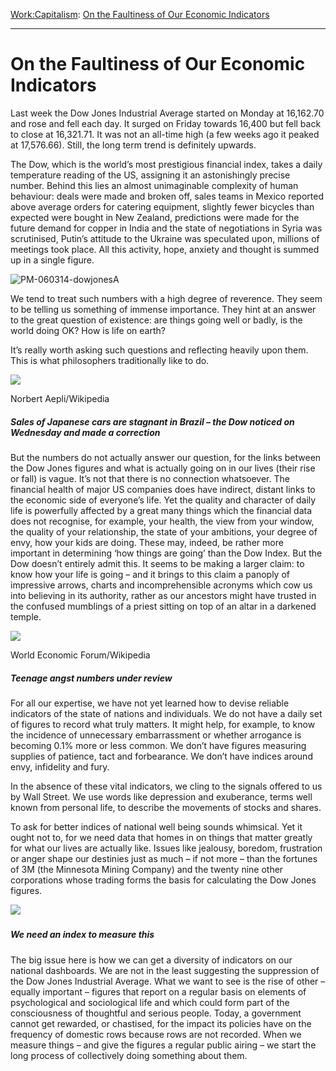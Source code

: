 [Work:](https://www.theschooloflife.com/thebookoflife/category/work/)[Capitalism](https://www.theschooloflife.com/thebookoflife/category/work/capitalism/): [On the Faultiness of Our Economic Indicators](https://www.theschooloflife.com/thebookoflife/dow-jones-and-gdp-figures-are-doing-great-but-tell-us-far-less-than-they-claim/)

* * *

# On the Faultiness of Our Economic Indicators

Last week the Dow Jones Industrial Average started on Monday at 16,162.70 and rose and fell each day. It surged on Friday towards 16,400 but fell back to close at 16,321.71. It was not an all-time high (a few weeks ago it peaked at 17,576.66). Still, the long term trend is definitely upwards.

The Dow, which is the world’s most prestigious financial index, takes a daily temperature reading of the US, assigning it an astonishingly precise number. Behind this lies an almost unimaginable complexity of human behaviour: deals were made and broken off, sales teams in Mexico reported above average orders for catering equipment, slightly fewer bicycles than expected were bought in New Zealand, predictions were made for the future demand for copper in India and the state of negotiations in Syria was scrutinised, Putin’s attitude to the Ukraine was speculated upon, millions of meetings took place. All this activity, hope, anxiety and thought is summed up in a single figure.

![PM-060314-dowjonesA](https://www.theschooloflife.com/thebookoflife/wp-content/uploads/2014/09/PM-060314-dowjonesA.jpg)

We tend to treat such numbers with a high degree of reverence. They seem to be telling us something of immense importance. They hint at an answer to the great question of existence: are things going well or badly, is the world doing OK? How is life on earth?

It’s really worth asking such questions and reflecting heavily upon them. This is what philosophers traditionally like to do.

 ![](https://www.theschooloflife.com/thebookoflife/wp-content/uploads/2014/11/2013-03-05_Geneva_Motor_Show_7894-1024x680.jpg)

Norbert Aepli/Wikipedia

##### Sales of Japanese cars are stagnant in Brazil – the Dow noticed on Wednesday and made a correction

But the numbers do not actually answer our question, for the links between the Dow Jones figures and what is actually going on in our lives (their rise or fall) is vague. It’s not that there is no connection whatsoever. The financial health of major US companies does have indirect, distant links to the economic side of everyone’s life. Yet the quality and character of daily life is powerfully affected by a great many things which the financial data does not recognise, for example, your health, the view from your window, the quality of your relationship, the state of your ambitions, your degree of envy, how your kids are doing. These may, indeed, be rather more important in determining ‘how things are going’ than the Dow Index. But the Dow doesn’t entirely admit this. It seems to be making a larger claim: to know how your life is going – and it brings to this claim a panoply of impressive arrows, charts and incomprehensible acronyms which cow us into believing in its authority, rather as our ancestors might have trusted in the confused mumblings of a priest sitting on top of an altar in a darkened temple.

 ![](https://www.theschooloflife.com/thebookoflife/wp-content/uploads/2014/11/Women_in_Economic_Decision-making_Overview-1024x594.jpg)

World Economic Forum/Wikipedia

##### Teenage angst numbers under review

For all our expertise, we have not yet learned how to devise reliable indicators of the state of nations and individuals. We do not have a daily set of figures to record what truly matters. It might help, for example, to know the incidence of unnecessary embarrassment or whether arrogance is becoming 0.1% more or less common. We don’t have figures measuring supplies of patience, tact and forbearance. We don’t have indices around envy, infidelity and fury.

In the absence of these vital indicators, we cling to the signals offered to us by Wall Street. We use words like depression and exuberance, terms well known from personal life, to describe the movements of stocks and shares.

To ask for better indices of national well being sounds whimsical. Yet it ought not to, for we need data that homes in on things that matter greatly for what our lives are actually like. Issues like jealousy, boredom, frustration or anger shape our destinies just as much – if not more – than the fortunes of 3M (the Minnesota Mining Company) and the twenty nine other corporations whose trading forms the basis for calculating the Dow Jones figures.

![](https://www.theschooloflife.com/thebookoflife/wp-content/uploads/2014/11/family-942970_1920-1024x683.jpg)

##### 

##### We need an index to measure this

The big issue here is how we can get a diversity of indicators on our national dashboards. We are not in the least suggesting the suppression of the Dow Jones Industrial Average. What we want to see is the rise of other – equally important – figures that report on a regular basis on elements of psychological and sociological life and which could form part of the consciousness of thoughtful and serious people. Today, a government cannot get rewarded, or chastised, for the impact its policies have on the frequency of domestic rows because rows are not recorded. When we measure things – and give the figures a regular public airing – we start the long process of collectively doing something about them.
